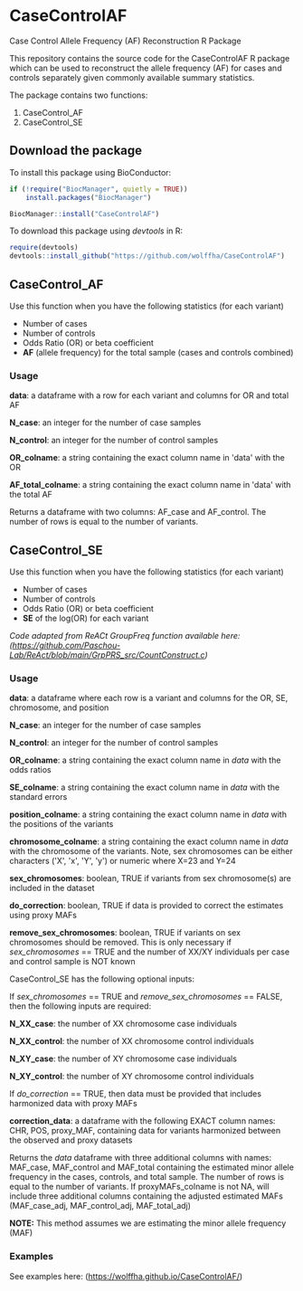 # CaseControlAF
Case Control Allele Frequency (AF) Reconstruction R Package

This repository contains the source code for the CaseControlAF R package which can be used to reconstruct the allele frequency (AF) for cases and controls separately given commonly available summary statistics. 

The package contains two functions:

1) CaseControl_AF
2) CaseControl_SE

## Download the package

To install this package using BioConductor:

```R
if (!require("BiocManager", quietly = TRUE))
    install.packages("BiocManager")

BiocManager::install("CaseControlAF")
```

To download this package using *devtools* in R:

```R
require(devtools)
devtools::install_github("https://github.com/wolffha/CaseControlAF")
```

## CaseControl_AF

Use this function when you have the following statistics (for each variant)

* Number of cases
* Number of controls
* Odds Ratio (OR) or beta coefficient
* **AF** (allele frequency) for the total sample (cases and controls combined)

### Usage
**data**: a dataframe with a row for each variant and columns for OR and total AF

**N_case**: an integer for the number of case samples

**N_control**: an integer for the number of control samples

**OR_colname**: a string containing the exact column name in 'data' with the OR

**AF_total_colname**: a string containing the exact column name in 'data' with the total AF

Returns a dataframe with two columns: AF_case and AF_control. The number of rows is equal to the number of variants.

## CaseControl_SE
Use this function when you have the following statistics (for each variant)

* Number of cases
* Number of controls
* Odds Ratio (OR) or beta coefficient
* **SE** of the log(OR) for each variant

*Code adapted from ReACt GroupFreq function available here: (https://github.com/Paschou-Lab/ReAct/blob/main/GrpPRS_src/CountConstruct.c)*

### Usage
**data**: a dataframe where each row is a variant and columns for the OR, SE, chromosome, and position

**N_case**: an integer for the number of case samples

**N_control**: an integer for the number of control samples

**OR_colname**: a string containing the exact column name in *data* with the odds ratios

**SE_colname**: a string containing the exact column name in *data* with the standard errors

**position_colname**: a string containing the exact column name in *data* with the positions of the variants

**chromosome_colname**: a string containing the exact column name in *data* with the chromosome of the variants. 
Note, sex chromosomes can be either characters ('X', 'x', 'Y', 'y') or numeric where X=23 and Y=24

**sex_chromosomes**: boolean, TRUE if variants from sex chromosome(s) are included in the dataset

**do_correction**: boolean, TRUE if data is provided to correct the estimates using proxy MAFs

**remove_sex_chromosomes**: boolean, TRUE if variants on sex chromosomes should be removed. This is only necessary if *sex_chromosomes* == TRUE and the number of XX/XY individuals per case and control sample is NOT known

CaseControl_SE has the following optional inputs: 

If *sex_chromosomes* == TRUE and *remove_sex_chromosomes* == FALSE, then the following inputs are required:

**N_XX_case**: the number of XX chromosome case individuals

**N_XX_control**: the number of XX chromosome control individuals

**N_XY_case**: the number of XY chromosome case individuals

**N_XY_control**: the number of XY chromosome control individuals

If *do_correction* == TRUE, then data must be provided that includes harmonized data with proxy MAFs

**correction_data**: a dataframe with the following EXACT column names: CHR, POS, proxy_MAF, containing data for variants harmonized between the observed and proxy datasets

Returns the *data* dataframe with three additional columns with names: MAF_case, MAF_control and MAF_total containing the estimated minor allele frequency in the cases, controls, and total sample. The number of rows is equal to the number of variants. If proxyMAFs_colname is not NA, will include three additional columns containing the adjusted estimated MAFs (MAF_case_adj, MAF_control_adj, MAF_total_adj)

**NOTE:** This method assumes we are estimating the minor allele frequency (MAF)

### Examples

See examples here: (https://wolffha.github.io/CaseControlAF/)

